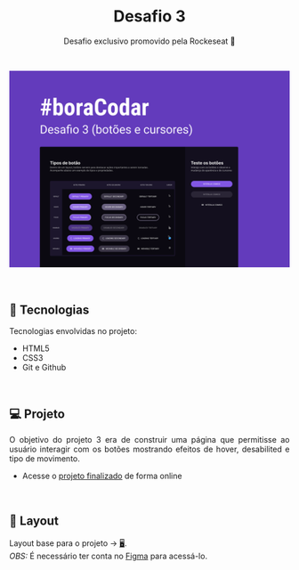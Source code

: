 <h1 align="center"> Desafio 3 </h1>

<p align="center">
Desafio exclusivo promovido pela Rockeseat 🚀
</p>

</br>

<p align="center">

![alt text](assets/Capa%20do%20desafio.svg)

</p>

<br>

## 🚀 Tecnologias

Tecnologias envolvidas no projeto:

- HTML5
- CSS3
- Git e Github

<br>

## 💻 Projeto

<p align="justify">
O objetivo do projeto 3 era de construir uma página que permitisse ao usuário interagir com os botões mostrando efeitos de hover, desabilited e tipo de movimento.
</p>

- Acesse o [projeto finalizado](https://pedro-suassuna.github.io/boraCodar_Desafio3/) de forma online

<br>

## 🔖 Layout

Layout base para o projeto -> [🖥️](<https://www.figma.com/file/RBxXoPVI76kTQzV14dkrqg/%23boraCodar---Desafio-3-(Community)?node-id=0%3A1&t=UC6CdQUqMdHFC0rI-0>).
<br>
<i>OBS:</i> É necessário ter conta no [Figma](https://figma.com) para acessá-lo.
